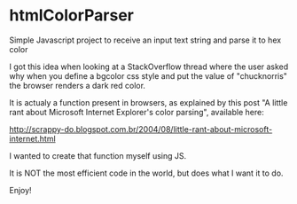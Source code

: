 # htmlColorParser
Simple Javascript project to receive an input text string and parse it to hex color

I got this idea when looking at a StackOverflow thread where the user asked why when you define a bgcolor css style and put the value of "chucknorris" the browser renders a dark red color.

It is actualy a function present in browsers, as explained by this post "A little rant about Microsoft Internet Explorer's color parsing", available here:

http://scrappy-do.blogspot.com.br/2004/08/little-rant-about-microsoft-internet.html

I wanted to create that function myself using JS.

It is NOT the most efficient code in the world, but does what I want it to do.

Enjoy!
